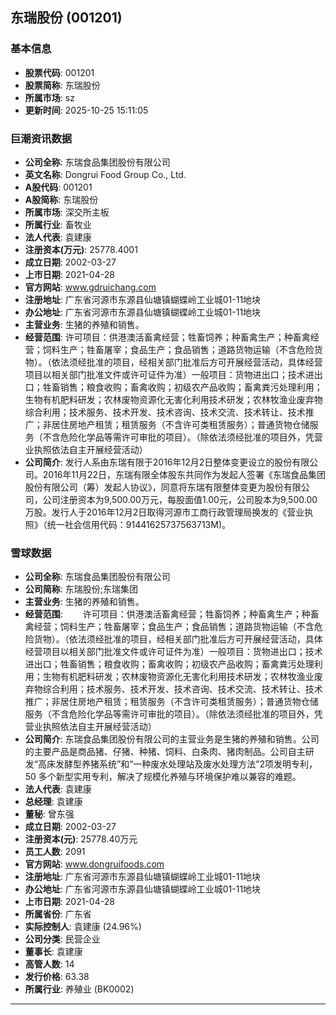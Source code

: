 ## 东瑞股份 (001201)

### 基本信息

- **股票代码**: 001201
- **股票简称**: 东瑞股份
- **所属市场**: sz
- **更新时间**: 2025-10-25 15:11:05

### 巨潮资讯数据

- **公司全称**: 东瑞食品集团股份有限公司
- **英文名称**: Dongrui Food Group Co., Ltd.
- **A股代码**: 001201
- **A股简称**: 东瑞股份
- **所属市场**: 深交所主板
- **所属行业**: 畜牧业
- **法人代表**: 袁建康
- **注册资本(万元)**: 25778.4001
- **成立日期**: 2002-03-27
- **上市日期**: 2021-04-28
- **官方网站**: www.gdruichang.com
- **注册地址**: 广东省河源市东源县仙塘镇蝴蝶岭工业城01-11地块
- **办公地址**: 广东省河源市东源县仙塘镇蝴蝶岭工业城01-11地块
- **主营业务**: 生猪的养殖和销售。
- **经营范围**: 许可项目：供港澳活畜禽经营；牲畜饲养；种畜禽生产；种畜禽经营；饲料生产；牲畜屠宰；食品生产；食品销售；道路货物运输（不含危险货物）。（依法须经批准的项目，经相关部门批准后方可开展经营活动，具体经营项目以相关部门批准文件或许可证件为准）一般项目：货物进出口；技术进出口；牲畜销售；粮食收购；畜禽收购；初级农产品收购；畜禽粪污处理利用；生物有机肥料研发；农林废物资源化无害化利用技术研发；农林牧渔业废弃物综合利用；技术服务、技术开发、技术咨询、技术交流、技术转让、技术推广；非居住房地产租赁；租赁服务（不含许可类租赁服务）；普通货物仓储服务（不含危险化学品等需许可审批的项目）。（除依法须经批准的项目外，凭营业执照依法自主开展经营活动）
- **公司简介**: 发行人系由东瑞有限于2016年12月2日整体变更设立的股份有限公司。2016年11月22日，东瑞有限全体股东共同作为发起人签署《东瑞食品集团股份有限公司（筹）发起人协议》，同意将东瑞有限整体变更为股份有限公司，公司注册资本为9,500.00万元，每股面值1.00元，公司股本为9,500.00万股。发行人于2016年12月2日取得河源市工商行政管理局换发的《营业执照》（统一社会信用代码：91441625737563713M)。

### 雪球数据

- **公司全称**: 东瑞食品集团股份有限公司
- **公司简称**: 东瑞股份;东瑞集团
- **主营业务**: 生猪的养殖和销售。
- **经营范围**: 　　许可项目：供港澳活畜禽经营；牲畜饲养；种畜禽生产；种畜禽经营；饲料生产；牲畜屠宰；食品生产；食品销售；道路货物运输（不含危险货物）。（依法须经批准的项目，经相关部门批准后方可开展经营活动，具体经营项目以相关部门批准文件或许可证件为准）一般项目：货物进出口；技术进出口；牲畜销售；粮食收购；畜禽收购；初级农产品收购；畜禽粪污处理利用；生物有机肥料研发；农林废物资源化无害化利用技术研发；农林牧渔业废弃物综合利用；技术服务、技术开发、技术咨询、技术交流、技术转让、技术推广；非居住房地产租赁；租赁服务（不含许可类租赁服务）；普通货物仓储服务（不含危险化学品等需许可审批的项目）。（除依法须经批准的项目外，凭营业执照依法自主开展经营活动）
- **公司简介**: 东瑞食品集团股份有限公司的主营业务是生猪的养殖和销售。公司的主要产品是商品猪、仔猪、种猪、饲料、白条肉、猪肉制品。公司自主研发“高床发酵型养猪系统”和“一种废水处理站及废水处理方法”2项发明专利，50 多个新型实用专利，解决了规模化养殖与环境保护难以兼容的难题。
- **法人代表**: 袁建康
- **总经理**: 袁建康
- **董秘**: 曾东强
- **成立日期**: 2002-03-27
- **注册资本(元)**: 25778.40万元
- **员工人数**: 2091
- **官方网站**: www.dongruifoods.com
- **注册地址**: 广东省河源市东源县仙塘镇蝴蝶岭工业城01-11地块
- **办公地址**: 广东省河源市东源县仙塘镇蝴蝶岭工业城01-11地块
- **上市日期**: 2021-04-28
- **所属省份**: 广东省
- **实际控制人**: 袁建康 (24.96%)
- **公司分类**: 民营企业
- **董事长**: 袁建康
- **高管人数**: 14
- **发行价格**: 63.38
- **所属行业**: 养殖业 (BK0002)

---